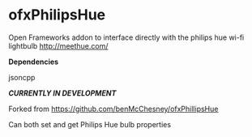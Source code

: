 ofxPhilipsHue
==============

Open Frameworks addon to interface directly with the philips hue wi-fi lightbulb http://meethue.com/

**Dependencies**

jsoncpp


***CURRENTLY IN DEVELOPMENT***

Forked from https://github.com/benMcChesney/ofxPhillipsHue

Can both set and get Philips Hue bulb properties